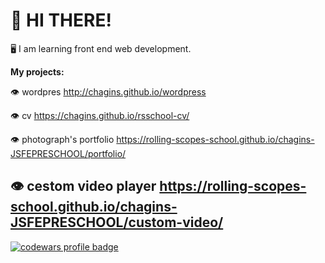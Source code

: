 # :wave: HI THERE!

:desktop_computer: I am learning front end web development.

**My projects:**

:eye: wordpres http://chagins.github.io/wordpress

:eye: cv https://chagins.github.io/rsschool-cv/

:eye: photograph's portfolio https://rolling-scopes-school.github.io/chagins-JSFEPRESCHOOL/portfolio/

:eye: cestom video player https://rolling-scopes-school.github.io/chagins-JSFEPRESCHOOL/custom-video/
---
<a href="https://www.codewars.com/users/chagins">
  <img src="https://www.codewars.com/users/chagins/badges/large" alt="codewars profile badge">
</a>  
